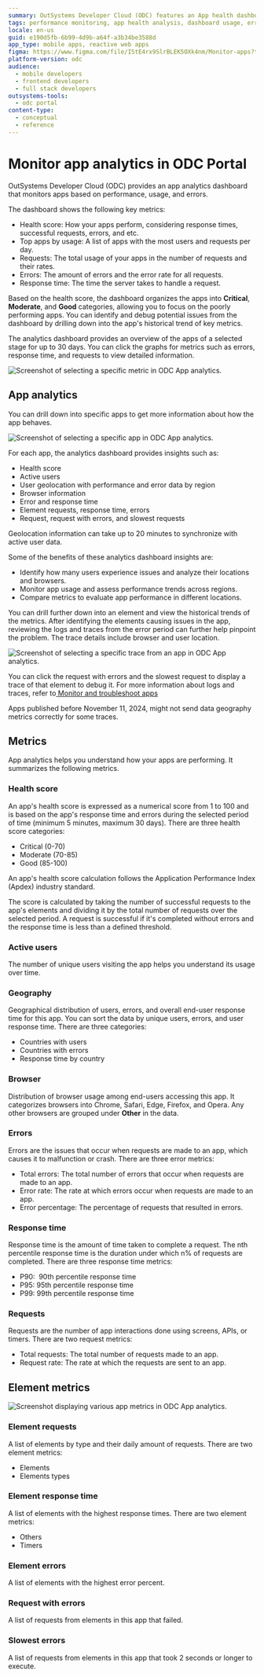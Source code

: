 ```yaml
---
summary: OutSystems Developer Cloud (ODC) features an App health dashboard for monitoring and analyzing app performance metrics.
tags: performance monitoring, app health analysis, dashboard usage, error debugging, app performance metrics
locale: en-us
guid: e190d5fb-6b99-4d9b-a64f-a3b34be3588d
app_type: mobile apps, reactive web apps
figma: https://www.figma.com/file/IStE4rx9SlrBLEK5OXk4nm/Monitor-apps?type=design&node-id=3202%3A36&mode=design&t=tBANF8iUm5epKReC-1
platform-version: odc
audience:
  - mobile developers
  - frontend developers
  - full stack developers
outsystems-tools:
  - odc portal
content-type:
  - conceptual
  - reference
---
```


# Monitor app analytics in ODC Portal

OutSystems Developer Cloud (ODC) provides an app analytics dashboard that monitors apps based on performance, usage, and errors.

The dashboard shows the following key metrics:

- Health score: How your apps perform, considering response times, successful requests, errors, and etc.
- Top apps by usage: A list of apps with the most users and requests per day.
- Requests: The total usage of your apps in the number of requests and their rates.
- Errors: The amount of errors and the error rate for all requests.
- Response time: The time the server takes to handle a request. 

Based on the health score, the dashboard organizes the apps into **Critical**, **Moderate**, and **Good** categories, allowing you to focus on the poorly performing apps. You can identify and debug potential issues from the dashboard by drilling down into the app's historical trend of key metrics.

The analytics dashboard provides an overview of the apps of a selected stage for up to 30 days. You can click the graphs for metrics such as errors, response time, and requests to view detailed information.

![Screenshot of selecting a specific metric in ODC App analytics.](images/specific-metirc-pl.png "Selecting a Specific Metric in ODC App Analytics")    

## App analytics

You can drill down into specific apps to get more information about how the app behaves.

![Screenshot of selecting a specific app in ODC App analytics.](images/select-app-pl.png "Selecting a Specific App in ODC App Analytics")

For each app, the analytics dashboard provides insights such as:

- Health score
- Active users
- User geolocation with performance and error data by region
- Browser information
- Error and response time
- Element requests, response time, errors
- Request, request with errors, and slowest requests

<div class="info" markdown="1">

Geolocation information can take up to 20 minutes to synchronize with active user data.

</div>

Some of the benefits of these analytics dashboard insights are:

- Identify how many users experience issues and analyze their locations and browsers.
- Monitor app usage and assess performance trends across regions.
- Compare metrics to evaluate app performance in different locations.

You can drill further down into an element and view the historical trends of the metrics. After identifying the elements causing issues in the app, reviewing the logs and traces from the error period can further help pinpoint the problem. The trace details include browser and user location.

![Screenshot of selecting a specific trace from an app in ODC App analytics.](images/specific-trace-pl.png "Selecting a Specific Trace from an App in ODC App Analytics")

You can click the request with errors and the slowest request to display a trace of that element to debug it. For more information about logs and traces, refer to[ Monitor and troubleshoot apps](monitor-apps.md)

<div class="warning" markdown="1">

Apps published before November 11, 2024, might not send data geography metrics correctly for some traces.

</div>

## Metrics

App analytics helps you understand how your apps are performing. It summarizes the following metrics.

### Health score

An app's health score is expressed as a numerical score from 1 to 100 and is based on the app's response time and errors during the selected period of time (minimum 5 minutes, maximum 30 days). There are three health score categories:

- Critical (0-70)
- Moderate (70-85)
- Good (85-100)

An app's health score calculation follows the Application Performance Index (Apdex) industry standard.

The score is calculated by taking the number of successful requests to the app's elements and dividing it by the total number of requests over the selected period. A request is successful if it's completed without errors and the response time is less than a defined threshold.

### Active users 

The number of unique users visiting the app helps you understand its usage over time.

### Geography

Geographical distribution of users, errors, and overall end-user response time for this app. You can sort the data by unique users, errors, and user response time. There are three categories:

- Countries with users
- Countries with errors
- Response time by country

### Browser

Distribution of browser usage among end-users accessing this app. It categorizes browsers into Chrome, Safari, Edge, Firefox, and Opera. Any other browsers are grouped under **Other** in the data.

### Errors 

Errors are the issues that occur when requests are made to an app, which causes it to malfunction or crash. There are three error metrics:

- Total errors: The total number of errors that occur when requests are made to an app.
- Error rate: The rate at which errors occur when requests are made to an app.
- Error percentage: The percentage of requests that resulted in errors.

### Response time 

Response time is the amount of time taken to complete a request. The nth percentile response time is the duration under which n% of requests are completed. There are three response time metrics:

- P90:  90th percentile response time
- P95: 95th percentile response time
- P99: 99th percentile response time

### Requests 

Requests are the number of app interactions done using screens, APIs, or timers. There are two request metrics:

- Total requests: The total number of requests made to an app.
- Request rate: The rate at which the requests are sent to an app.

## Element metrics

![Screenshot displaying various app metrics in ODC App analytics.](images/Analytics-elements-dashboard-pl.png "Various App Metrics in ODC App Analytics")

### Element requests

A list of elements by type and their daily amount of requests. There are two element metrics:

- Elements
- Elements types

### Element response time

A list of elements with the highest response times. There are two element metrics:

- Others
- Timers

### Element errors

A list of elements with the highest error percent.

### Request with errors

A list of requests from elements in this app that failed.

### Slowest errors

A list of requests from elements in this app that took 2 seconds or longer to execute.
